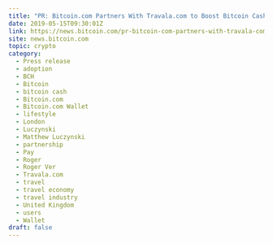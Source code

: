 ```yaml
---
title: "PR: Bitcoin.com Partners With Travala.com to Boost Bitcoin Cash Adoption"
date: 2019-05-15T09:30:01Z
link: https://news.bitcoin.com/pr-bitcoin-com-partners-with-travala-com-to-boost-bitcoin-cash-adoption/?utm_medium=RSS&utm_source=hune
site: news.bitcoin.com
topic: crypto
category:
  - Press release
  - adoption
  - BCH
  - Bitcoin
  - bitcoin cash
  - Bitcoin.com
  - Bitcoin.com Wallet
  - lifestyle
  - London
  - Luczynski
  - Matthew Luczynski
  - partnership
  - Pay
  - Roger
  - Roger Ver
  - Travala.com
  - travel
  - travel economy
  - travel industry
  - United Kingdom
  - users
  - Wallet
draft: false
---
```

